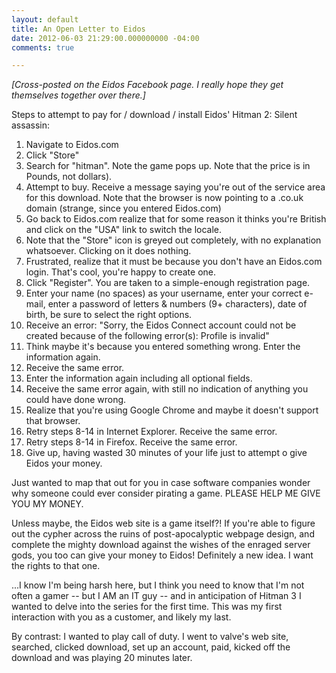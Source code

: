 ```yaml
---
layout: default
title: An Open Letter to Eidos
date: 2012-06-03 21:29:00.000000000 -04:00
comments: true

---
```


*[Cross-posted on the Eidos Facebook page. I really hope they get themselves together over there.]*

Steps to attempt to pay for / download / install Eidos' Hitman 2: Silent assassin:

1. Navigate to Eidos.com
1. Click "Store"
1. Search for "hitman". Note the game pops up. Note that the price is in Pounds, not dollars).
1. Attempt to buy. Receive a message saying you're out of the service area for this download. Note that the browser is now pointing to a .co.uk domain (strange, since you entered Eidos.com)
1. Go back to Eidos.com realize that for some reason it thinks you're British and click on the "USA" link to switch the locale.
1. Note that the "Store" icon is greyed out completely, with no explanation whatsoever. Clicking on it does nothing.
1. Frustrated, realize that it must be because you don't have an Eidos.com login. That's cool, you're happy to create one.
1. Click "Register". You are taken to a simple-enough registration page. 
1. Enter your name (no spaces) as your username, enter your correct e-mail, enter a password of letters &amp; numbers (9+ characters), date of birth, be sure to select the right options.
1. Receive an error: "Sorry, the Eidos Connect account could not be created because of the following error(s): Profile is invalid"
1. Think maybe it's because you entered something wrong. Enter the information again. 
1. Receive the same error.
1. Enter the information again including all optional fields.
1. Receive the same error again, with still no indication of anything you could have done wrong.
1. Realize that you're using Google Chrome and maybe it doesn't support that browser.
1. Retry steps 8-14 in Internet Explorer. Receive the same error.
1. Retry steps 8-14 in Firefox. Receive the same error.
1. Give up, having wasted 30 minutes of your life just to attempt o give Eidos your money.

Just wanted to map that out for you in case software companies wonder why someone could ever consider pirating a game. PLEASE HELP ME GIVE YOU MY MONEY.

Unless maybe, the Eidos web site is a game itself?! If you're able to figure out the cypher across the ruins of post-apocalyptic webpage design, and complete the mighty download against the wishes of the enraged server gods, you too can give your money to Eidos! Definitely a new idea. I want the rights to that one.

...I know I'm being harsh here, but I think you need to know that I'm not often a gamer -- but I AM an IT guy -- and in anticipation of Hitman 3 I wanted to delve into the series for the first time. This was my first interaction with you as a customer, and likely my last.

By contrast: I wanted to play call of duty. I went to valve's web site, searched, clicked download, set up an account, paid, kicked off the download and was playing 20 minutes later.
